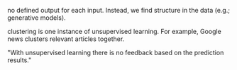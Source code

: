 no defined output for each input. Instead, we find structure in the data (e.g.; generative models).

clustering is one instance of unsupervised learning. For example, Google news clusters relevant articles together.

"With unsupervised learning there is no feedback based on the prediction results."
